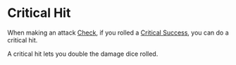 # Critical Hit

When making an attack [Check](../Game%20Procedures/Check.md), if you rolled a [Critical Success](Critical%20Success.md), you can do a critical hit.

A critical hit lets you double the damage dice rolled.